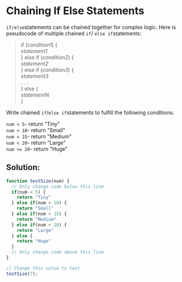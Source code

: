 # Chaining If Else Statements

`if/else`statements can be chained together for complex logic. Here is pseudocode of multiple chained `if`/ `else if`statements:

> if \(_condition1_\) {  
>   _statement1_  
> } else if \(_condition2_\) {  
>   _statement2_  
> } else if \(_condition3_\) {  
>   _statement3_  
> . . .  
> } else {  
>   _statementN_  
> }

Write chained `if`/`else if`statements to fulfill the following conditions:

`num < 5`- return "Tiny"  
`num < 10`- return "Small"  
`num < 15`- return "Medium"  
`num < 20`- return "Large"  
`num >= 20`- return "Huge"

## Solution:

```javascript
function testSize(num) {
  // Only change code below this line
  if(num < 5) {
    return "Tiny"
  } else if(num < 10) {
    return "Small"
  } else if(num < 15) {
    return "Medium"
  } else if(num < 20) {
    return "Large"
  } else {
    return "Huge"
  }
  // Only change code above this line
}

// Change this value to test
testSize(7);
```

